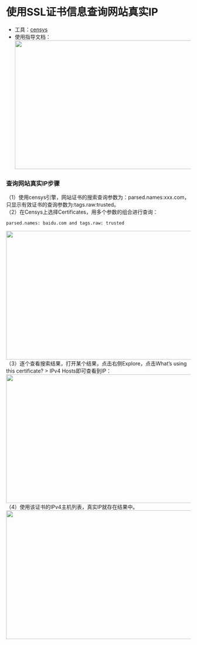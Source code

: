 # 使用SSL证书信息查询网站真实IP 
- 工具：[censys](https://censys.io/ipv4)</br>
- 使用指导文档：</br>
<img src=https://github.com/nathanzeng001/Sec-Note/blob/main/Image/censys%20(1).png height="350" width="700"></br>

### **查询网站真实IP步骤**
（1）使用censys引擎，网站证书的搜索查询参数为：parsed.names:xxx.com，只显示有效证书的查询参数为:tags.raw:trusted。</br>
（2）在Censys上选择Certificates，用多个参数的组合进行查询：</br>
```shell
parsed.names: baidu.com and tags.raw: trusted
```
<img src=https://github.com/nathanzeng001/Sec-Note/blob/main/Image/censys%20(2).png height="350" width="700"></br>
（3）逐个查看搜索结果，打开某个结果，点击右侧Explore，点击What’s using this certificate? > IPv4 Hosts即可查看到IP：</br>
<img src=https://github.com/nathanzeng001/Sec-Note/blob/main/Image/censys%20(3).png height="350" width="700"></br>
（4）使用该证书的IPv4主机列表，真实IP就存在结果中。</br>
<img src=https://github.com/nathanzeng001/Sec-Note/blob/main/Image/censys%20(4).png height="350" width="700"></br>
